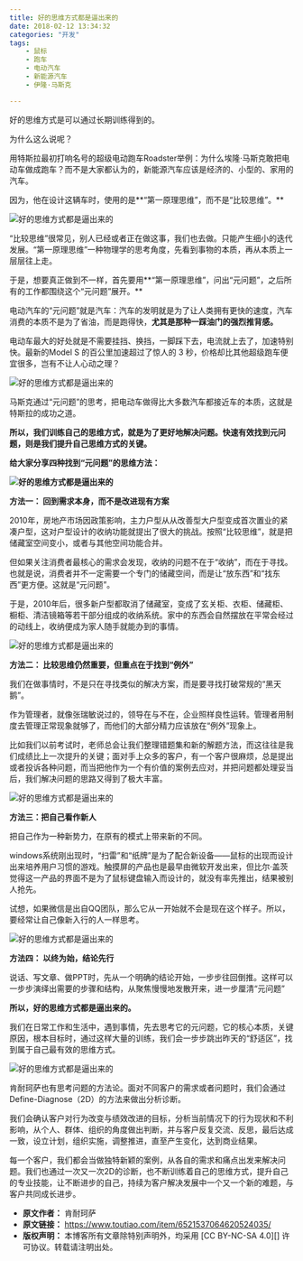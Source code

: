 ```yaml
---
title: 好的思维方式都是逼出来的
date: 2018-02-12 13:34:32
categories: "开发"
tags:
	- 鼠标
	- 跑车
	- 电动汽车
	- 新能源汽车
	- 伊隆·马斯克

---
```


好的思维方式是可以通过长期训练得到的。

为什么这么说呢？

用特斯拉最初打响名号的超级电动跑车Roadster举例：为什么埃隆·马斯克敢把电动车做成跑车？而不是大家都认为的，新能源汽车应该是经济的、小型的、家用的汽车。

因为，他在设计这辆车时，使用的是**“第一原理思维”，而不是“比较思维”。**

![好的思维方式都是逼出来的][616a00044cf32484038b]

“比较思维”很常见，别人已经或者正在做这事，我们也去做。只能产生细小的迭代发展。“第一原理思维”一种物理学的思考角度，先看到事物的本质，再从本质上一层层往上走。

于是，想要真正做到不一样，首先要用**“第一原理思维”，问出“元问题”，之后所有的工作都围绕这个“元问题”展开。**

电动汽车的“元问题”就是汽车：汽车的发明就是为了让人类拥有更快的速度，汽车消费的本质不是为了省油，而是跑得快，**尤其是那种一踩油门的强烈推背感。**

电动车最大的好处就是不需要挂挡、换挡，一脚踩下去，电流就上去了，加速特别快。最新的Model S 的百公里加速超过了惊人的 3 秒，价格却比其他超级跑车便宜很多，岂有不让人心动之理？

![好的思维方式都是逼出来的][616c000299f89115cd29]

马斯克通过“元问题”的思考，把电动车做得比大多数汽车都接近车的本质，这就是特斯拉的成功之道。

**所以，我们训练自己的思维方式，就是为了更好地解决问题。快速有效找到元问题，则是我们提升自己思维方式的关键。**

**给大家分享四种找到“元问题”的思维方法：**

**![好的思维方式都是逼出来的][616d00029465d0fd4cbf]**

**方法一： 回到需求本身，而不是改进现有方案**

2010年，房地产市场因政策影响，主力户型从从改善型大户型变成首次置业的紧凑户型，这对户型设计的收纳功能就提出了很大的挑战。按照“比较思维”，就是把储藏室空间变小，或者与其他空间功能合并。

但如果关注消费者最核心的需求会发现，收纳的问题不在于“收纳”，而在于寻找。也就是说，消费者并不一定需要一个专门的储藏空间，而是让“放东西”和“找东西”更方便。这就是“元问题”。

于是，2010年后，很多新户型都取消了储藏室，变成了玄关柜、衣柜、储藏柜、橱柜、清洁镜箱等若干部分组成的收纳系统。家中的东西会自然摆放在平常会经过的动线上，收纳便成为家人随手就能办到的事情。

![好的思维方式都是逼出来的][61670005079722d2466c]

**方法二： 比较思维仍然重要，但重点在于找到“例外”**

我们在做事情时，不是只在寻找类似的解决方案，而是要寻找打破常规的“黑天鹅”。

作为管理者，就像张瑞敏说过的，领导在与不在，企业照样良性运转。管理者用制度去管理正常现象就够了，而他们的大部分精力应该放在“例外”现象上。

比如我们以前考试时，老师总会让我们整理错题集和新的解题方法，而这往往是我们成绩比上一次提升的关键；面对手上众多的客户，有一个客户很麻烦，总是提出或者投诉各种问题，而当把他作为一个有价值的案例去应对，并把问题都处理妥当后，我们解决问题的思路又得到了极大丰富。

![好的思维方式都是逼出来的][616d00029466b12b19e4]

**方法三：把自己看作新人**

把自己作为一种新势力，在原有的模式上带来新的不同。

windows系统刚出现时，“扫雷”和“纸牌”是为了配合新设备——鼠标的出现而设计出来培养用户习惯的游戏。触摸屏的产品也是最早由微软开发出来，但比尔·盖茨觉得这一产品的界面不是为了鼠标键盘输入而设计的，就没有率先推出，结果被别人抢先。

试想，如果微信是出自QQ团队，那么它从一开始就不会是现在这个样子。所以，要经常让自己像新入行的人一样思考。

![好的思维方式都是逼出来的][61690004c2a525b1c649]

**方法四： 以终为始，结论先行**

说话、写文章、做PPT时，先从一个明确的结论开始，一步步往回倒推。这样可以一步步演绎出需要的步骤和结构，从聚焦慢慢地发散开来，进一步厘清“元问题”

**所以，好的思维方式都是逼出来的。**

我们在日常工作和生活中，遇到事情，先去思考它的元问题，它的核心本质，关键原因，根本目标时，通过这样大量的训练，我们会一步步跳出昨天的“舒适区”，找到属于自己最有效的思维方式。

![好的思维方式都是逼出来的][616a00044cf47fdab75e]

肯耐珂萨也有思考问题的方法论。面对不同客户的需求或者问题时，我们会通过Define-Diagnose（2D）的方法来做出分析诊断。

我们会确认客户对行为改变与绩效改进的目标，分析当前情况下的行为现状和不利影响，从个人、群体、组织的角度做出判断，并与客户反复交流、反思，最后达成一致，设立计划，组织实施，调整推进，直至产生变化，达到商业结果。

每一个客户，我们都会当做独特新颖的案例，从各自的需求和痛点出发来解决问题。我们也通过一次又一次2D的诊断，也不断训练着自己的思维方式，提升自己的专业技能，让不断进步的自己，持续为客户解决发展中一个又一个新的难题，与客户共同成长进步。


[616a00044cf32484038b]: http://p3.pstatp.com/large/616a00044cf32484038b
[616c000299f89115cd29]: http://p3.pstatp.com/large/616c000299f89115cd29
[616d00029465d0fd4cbf]: http://p1.pstatp.com/large/616d00029465d0fd4cbf
[61670005079722d2466c]: http://p9.pstatp.com/large/61670005079722d2466c
[616d00029466b12b19e4]: http://p3.pstatp.com/large/616d00029466b12b19e4
[61690004c2a525b1c649]: http://p1.pstatp.com/large/61690004c2a525b1c649
[616a00044cf47fdab75e]: http://p3.pstatp.com/large/616a00044cf47fdab75e
 *  **原文作者：** 肯耐珂萨
 *  **原文链接：** https://www.toutiao.com/item/6521537064620524035/
 *  **版权声明：** 本博客所有文章除特别声明外，均采用 [CC BY-NC-SA 4.0][] 许可协议。转载请注明出处。
